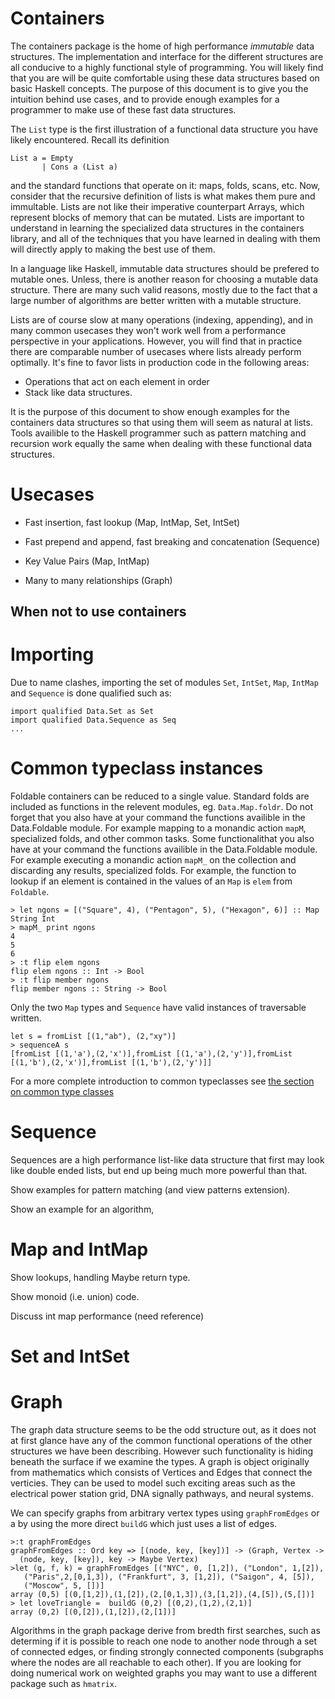 # Containers

The containers package is the home of high performance *immutable*
data structures. The implementation and interface for the different structures
are all conducive to a highly functional style of programming. You will likely
find that you are will be quite comfortable using these data structures based on
basic Haskell concepts. The purpose of this document is to give you the
intuition behind use cases, and to provide enough examples for a programmer to
make use of these fast data structures. 

The `List` type is the first illustration of a functional data structure you have likely
encountered. Recall its definition

```
List a = Empty
       | Cons a (List a)

```

and the standard functions that operate on it: maps, folds, scans, etc. Now,
consider that the recursive definition of lists is what makes them pure and
immultable. Lists are not like their imperative counterpart Arrays, which
represent blocks of memory that can be mutated. Lists are important to
understand in learning the specialized data structures in the containers library,
and all of the techniques that you have learned in dealing with them will
directly apply to making the best use of them. 

In a language like Haskell, immutable data structures should be prefered to
mutable ones. Unless, there is another reason for choosing a mutable
data structure. There are many such valid reasons, mostly due to the fact that a
large number of algorithms are better written with a mutable structure. 

Lists are of course slow at many operations (indexing, appending), and in many
common usecases they won't work well from a performance perspective in your
applications. However, you will find that in practice there are comparable
number of usecases where lists already perform optimally. It's fine to favor
lists in production code in the following areas:

* Operations that act on each element in order
* Stack like data structures.

It is the purpose of this document to show enough examples for the containers
data structures so that using them will seem as natural at lists. Tools availible
to the Haskell programmer such as pattern matching and recursion work equally
the same when dealing with these functional data structures.

# Usecases

* Fast insertion, fast lookup
  (Map, IntMap, Set, IntSet)

* Fast prepend and append, fast breaking and concatenation
  (Sequence)

* Key Value Pairs
  (Map, IntMap)

* Many to many relationships
  (Graph)
 
## When not to use containers 


# Importing

Due to name clashes, importing the set of modules `Set`, `IntSet`, `Map`,
`IntMap` and `Sequence` is done qualified such as:

```
import qualified Data.Set as Set
import qualified Data.Sequence as Seq
...
```

# Common typeclass instances

Foldable containers can be reduced to a single value. Standard folds are
included as functions in the relevent modules, eg. `Data.Map.foldr`. Do not
forget that you also have at your command the functions availible in the
Data.Foldable module. For example mapping to a monandic action `mapM`,
specialized folds, and other common tasks. Some functionalithat you also have at
your command the functions availible in the Data.Foldable module. For example
executing a monandic action `mapM_` on the collection and discarding any
results, specialized folds. For example, the function to lookup if an element is
contained in the values of an `Map` is `elem` from `Foldable`.

```
> let ngons = [("Square", 4), ("Pentagon", 5), ("Hexagon", 6)] :: Map String Int
> mapM_ print ngons
4
5
6
> :t flip elem ngons 
flip elem ngons :: Int -> Bool
> :t flip member ngons
flip member ngons :: String -> Bool

```

Only the two `Map` types and `Sequence` have valid instances of traversable
written. 

```
let s = fromList [(1,"ab"), (2,"xy")]
> sequenceA s
[fromList [(1,'a'),(2,'x')],fromList [(1,'a'),(2,'y')],fromList [(1,'b'),(2,'x')],fromList [(1,'b'),(2,'y')]]
```

For a more complete introduction to common typeclasses see [the section on
common type classes](../content/common-typeclasses.md)

# Sequence

Sequences are a high performance list-like data structure that first
may look like double ended lists, but end up being much more powerful than that.

Show examples for pattern matching (and view patterns extension).

Show an example for an algorithm,

# Map and IntMap

Show lookups, handling Maybe return type.

Show monoid (i.e. union) code.

Discuss int map performance (need reference)

# Set and IntSet

# Graph

The graph data structure seems to be the odd structure out, as it does not at
first glance have any of the common functional operations of the other
structures we have been describing. However such functionality is hiding beneath
the surface if we examine the types. A graph is object originally from
mathematics which consists of Vertices and Edges that connect the verticies.
They can be used to model such exciting areas such as the electrical power
station grid, DNA signally pathways, and neural systems.


We can specify graphs from arbitrary vertex types using `graphFromEdges` or a by
using the more direct `buildG` which just uses a list of edges.
``` 
>:t graphFromEdges
graphFromEdges :: Ord key => [(node, key, [key])] -> (Graph, Vertex ->
  (node, key, [key]), key -> Maybe Vertex) 
>let (g, f, k) = graphFromEdges [("NYC", 0, [1,2]), ("London", 1,[2]),
   ("Paris",2,[0,1,3]), ("Frankfurt", 3, [1,2]), ("Saigon", 4, [5]), 
   ("Moscow", 5, [])]
array (0,5) [(0,[1,2]),(1,[2]),(2,[0,1,3]),(3,[1,2]),(4,[5]),(5,[])]
> let loveTriangle =  buildG (0,2) [(0,2),(1,2),(2,1)]
array (0,2) [(0,[2]),(1,[2]),(2,[1])]
```

Algorithms in the graph package derive from bredth first searches, such as
determing if it is possible to reach one node to another node through a set of
connected edges, or finding strongly connected components (subgraphs where the
nodes are all reachable to each other). If you are looking for doing numerical
work on weighted graphs you may want to use a different package such as
`hmatrix`. 


